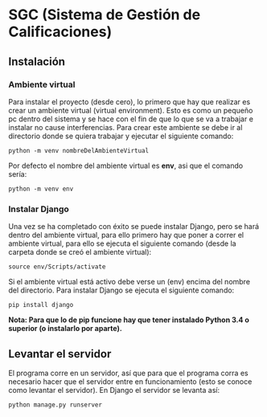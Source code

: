 # SGC (Sistema de Gestión de Calificaciones)

## Instalación

### Ambiente virtual

Para instalar el proyecto (desde cero), lo primero que hay que realizar es crear un ambiente virtual (virtual environment). Esto es como un pequeño pc dentro del sistema y se hace con el fin de que lo que se va a trabajar e instalar no cause interferencias. Para crear este ambiente se debe ir al directorio donde se quiera trabajar y ejecutar el siguiente comando:

`python -m venv nombreDelAmbienteVirtual`

Por defecto el nombre del ambiente virtual es **env**, asi que el comando sería:

`python -m venv env`

### Instalar Django

Una vez se ha completado con éxito se puede instalar Django, pero se hará dentro del ambiente virtual, para ello primero hay que poner a correr el ambiente virtual, para ello se ejecuta el siguiente comando (desde la carpeta donde se creó el ambiente virtual):

`source env/Scripts/activate`

Si el ambiente virtual está activo debe verse un (env) encima del nombre del directorio. Para instalar Django se ejecuta el siguiente comando:

`pip install django`

**Nota: Para que lo de pip funcione hay que tener instalado Python 3.4 o superior (o instalarlo por aparte).**

## Levantar el servidor

El programa corre en un servidor, así que para que el programa corra es necesario hacer que el servidor entre en funcionamiento (esto se conoce como levantar el servidor). En Django el servidor se levanta así:

`python manage.py runserver`
